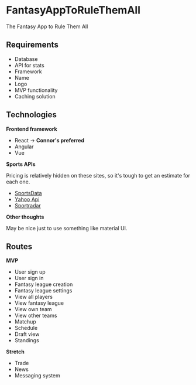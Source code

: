 # FantasyAppToRuleThemAll
The Fantasy App to Rule Them All

## Requirements

* Database
* API for stats
* Framework
* Name
* Logo
* MVP functionality
* Caching solution

## Technologies

**Frontend framework**

* React -> **Connor's preferred**
* Angular
* Vue

**Sports APIs**

Pricing is relatively hidden on these sites, so it's tough to get an estimate for each one.

* [SportsData](https://sportsdata.io/developers/getting-started)
* [Yahoo Api](https://developer.yahoo.com/fantasysports/guide/)
* [Sportradar](https://developer.sportradar.com/)

**Other thoughts**

May be nice just to use something like material UI.

## Routes

**MVP**
* User sign up
* User sign in
* Fantasy league creation
* Fantasy league settings
* View all players
* View fantasy league
* View own team
* View other teams
* Matchup
* Schedule
* Draft view
* Standings

**Stretch**
* Trade
* News
* Messaging system